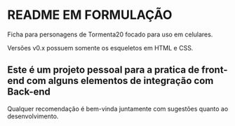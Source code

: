 # README EM FORMULAÇÃO

Ficha para personagens de Tormenta20 focado para uso em celulares.

Versões v0.x possuem somente os esqueletos em HTML e CSS.

## Este é um projeto pessoal para a pratica de front-end com alguns elementos de integração com Back-end

Qualquer recomendação é bem-vinda juntamente com sugestões quanto ao desenvolvimento.
